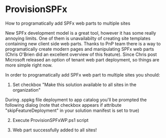 # ProvisionSPFx
How to programatically add SPFx web parts to multiple sites

New SPFx development model is a great tool, however it has some really annoying limits. One of them is unavailabilty of creating site templates containing new client side web parts. Thanks to PnP team there is a way to programatically create modern pages and manipulating SPFx web parts (Chris O'Brien did an excellent overview of this feature). Since Chris post Microsoft released an option of tenant web part deployment, so things are more simple right now.

In order to programatically add SPFx web part to multiple sites you should:

1. Set checkbox "Make this solution available to all sites in the organization"

During .sppkg file deployment to app catalog you'll be prompted the following dialog (note that
checkbox appears if attribute "skipFeatureDeployment" in your solution manifest is set to true)

2. Execute ProvisionSPFxWP.ps1 script

3. Web part successfully added to all sites!


